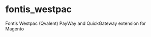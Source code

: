 fontis_westpac
==============

Fontis Westpac (Qvalent) PayWay and QuickGateway extension for Magento